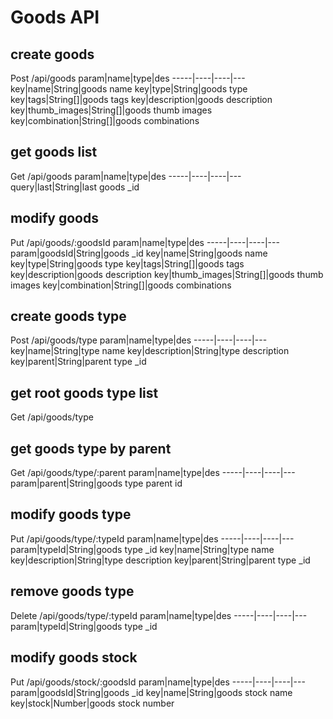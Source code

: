 # Goods API
## create goods
Post /api/goods
param|name|type|des
-----|----|----|---
key|name|String|goods name
key|type|String|goods type
key|tags|String[]|goods tags
key|description|goods description
key|thumb_images|String[]|goods thumb images
key|combination|String[]|goods combinations

## get goods list
Get /api/goods
param|name|type|des
-----|----|----|---
query|last|String|last goods _id

## modify goods
Put /api/goods/:goodsId
param|name|type|des
-----|----|----|---
param|goodsId|String|goods _id
key|name|String|goods name
key|type|String|goods type
key|tags|String[]|goods tags
key|description|goods description
key|thumb_images|String[]|goods thumb images
key|combination|String[]|goods combinations

## create goods type
Post /api/goods/type
param|name|type|des
-----|----|----|---
key|name|String|type name
key|description|String|type description
key|parent|String|parent type _id

## get root goods type list
Get /api/goods/type

## get goods type by parent
Get /api/goods/type/:parent
param|name|type|des
-----|----|----|---
param|parent|String|goods type parent id

## modify goods type
Put /api/goods/type/:typeId
param|name|type|des
-----|----|----|---
param|typeId|String|goods type _id
key|name|String|type name
key|description|String|type description
key|parent|String|parent type _id

## remove goods type
Delete /api/goods/type/:typeId
param|name|type|des
-----|----|----|---
param|typeId|String|goods type _id

## modify goods stock
Put /api/goods/stock/:goodsId
param|name|type|des
-----|----|----|---
param|goodsId|String|goods _id
key|name|String|goods stock name
key|stock|Number|goods stock number
